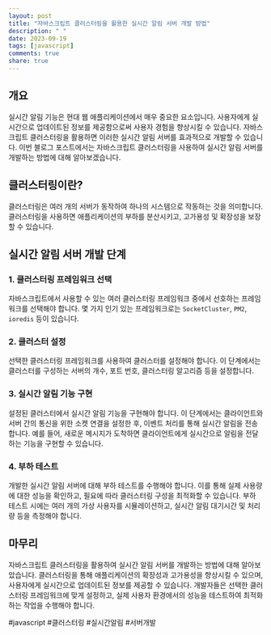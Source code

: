 ```yaml
---
layout: post
title: "자바스크립트 클러스터링을 활용한 실시간 알림 서버 개발 방법"
description: " "
date: 2023-09-19
tags: [javascript]
comments: true
share: true
---
```


## 개요

실시간 알림 기능은 현대 웹 애플리케이션에서 매우 중요한 요소입니다. 사용자에게 실시간으로 업데이트된 정보를 제공함으로써 사용자 경험을 향상시킬 수 있습니다. 자바스크립트 클러스터링을 활용하면 이러한 실시간 알림 서버를 효과적으로 개발할 수 있습니다. 이번 블로그 포스트에서는 자바스크립트 클러스터링을 사용하여 실시간 알림 서버를 개발하는 방법에 대해 알아보겠습니다.

## 클러스터링이란?

클러스터링은 여러 개의 서버가 동작하여 하나의 시스템으로 작동하는 것을 의미합니다. 클러스터링을 사용하면 애플리케이션의 부하를 분산시키고, 고가용성 및 확장성을 보장할 수 있습니다.

## 실시간 알림 서버 개발 단계

### 1. 클러스터링 프레임워크 선택

자바스크립트에서 사용할 수 있는 여러 클러스터링 프레임워크 중에서 선호하는 프레임워크를 선택해야 합니다. 몇 가지 인기 있는 프레임워크로는 `SocketCluster`, `PM2`, `ioredis` 등이 있습니다.

### 2. 클러스터 설정

선택한 클러스터링 프레임워크를 사용하여 클러스터를 설정해야 합니다. 이 단계에서는 클러스터를 구성하는 서버의 개수, 포트 번호, 클러스터링 알고리즘 등을 설정합니다.

### 3. 실시간 알림 기능 구현

설정된 클러스터에서 실시간 알림 기능을 구현해야 합니다. 이 단계에서는 클라이언트와 서버 간의 통신을 위한 소켓 연결을 설정한 후, 이벤트 처리를 통해 실시간 알림을 전송합니다. 예를 들어, 새로운 메시지가 도착하면 클라이언트에게 실시간으로 알림을 전달하는 기능을 구현할 수 있습니다.

### 4. 부하 테스트

개발한 실시간 알림 서버에 대해 부하 테스트를 수행해야 합니다. 이를 통해 실제 사용량에 대한 성능을 확인하고, 필요에 따라 클러스터링 구성을 최적화할 수 있습니다. 부하 테스트 시에는 여러 개의 가상 사용자를 시뮬레이션하고, 실시간 알림 대기시간 및 처리량 등을 측정해야 합니다.

## 마무리

자바스크립트 클러스터링을 활용하여 실시간 알림 서버를 개발하는 방법에 대해 알아보았습니다. 클러스터링을 통해 애플리케이션의 확장성과 고가용성을 향상시킬 수 있으며, 사용자에게 실시간으로 업데이트된 정보를 제공할 수 있습니다. 개발자들은 선택한 클러스터링 프레임워크에 맞게 설정하고, 실제 사용자 환경에서의 성능을 테스트하여 최적화하는 작업을 수행해야 합니다.

#javascript #클러스터링 #실시간알림 #서버개발